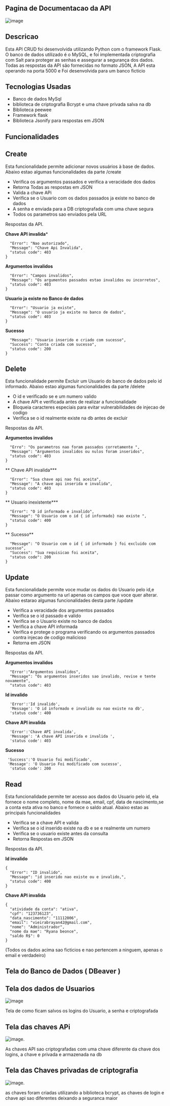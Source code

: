 ## Pagina de Documentacao da API
![image](https://github.com/user-attachments/assets/c6fe231e-d507-4244-9cfa-0ab8ddd42895)

## Descricao 
Esta API CRUD foi desenvolvida utilizando Python com o framework Flask. O banco de dados utilizado é o MySQL, e foi implementada criptografia com Salt para proteger as senhas e assegurar a segurança dos dados. Todas as respostas da API são fornecidas no formato JSON, A API esta operando na porta 5000 e Foi desenvolvida para um banco ficticio 
## Tecnologias Usadas
- Banco de dados MySql
- biblioteca de criptografia Bcrypt e uma chave privada salva na db
- Biblioteca peewee
- Framework flask
- Biblioteca Jsonify para respostas em JSON

## Funcionalidades

## **Create**
Esta funcionalidade permite adicionar novos usuários à base de dados. Abaixo estao algumas funcionalidades da parte /create
- Verifica os argumentos passados e verifica a veracidade dos dados
- Retorna Todas as respostas em JSON
- Valida a chave APi
- Verifica se o Usuario com os dados passados ja existe no banco de dados
- A senha e enviada para a DB criptografada com uma chave segura
- Todos os parametros sao enviados pela URL

Respostas da API.


**Chave API invalida***
```{
  "Error": "Nao autorizado",
  "Message": "Chave Api Invalida",
  "status code": 403
}
```
**Argumentos invalidos**
```{
  "Error": "Campos invalidos",
  "Message": "Os argumentos passados estao invalidos ou incorretos",
  "status code": 403
}
```
**Usuario ja existe no Banco de dados**
```{
  "Error": "Usuario ja existe",
  "Message": "O usuario ja existe no banco de dados",
  "status code": 403
}
```
**Sucesso**
```{
  "Message": "Usuario inserido e criado com sucesso",
  "Success": "Conta criada com sucesso",
  "status code": 200
}
```
## Delete
Esta funcionalidade permite Excluir um Usuario do banco de dados pelo id informado. Abaixo estao algumas funcionalidades da parte /delete
- O id e verificado se e um numero valido
- A chave API e verificada antes de realizar a funcionalidade
- Bloqueia caracteres especiais para evitar vulnerabilidades de injecao de codigo
- Verifica se o id realmente existe na db antes de excluir 

Respostas da API.


**Argumentos invalidos**
```{
  "Erro": "Os parametros nao foram passados corretamente ",
  "Message": "Argumentos invalidos ou nulos foram inseridos",
  "status code": 403
}
```
** Chave API invalida***
```{
  "Error": "Sua chave api nao foi aceita",
  "Message": "A chave api inserida e invalida",
  "status code": 403
}
```
** Usuario inexistente***
```{
  "Error": "O id informado e invalido",
  "Message": "O Usuario com o id { id informado} nao existe ",
  "status code": 400
}
```
** Sucesso**
```{
  "Message": "O Usuario com o id { id informado } foi excluido com sucesso",
  "Success": "Sua requisicao foi aceita",
  "status code": 200
}
```
## Update
Esta funcionalidade permite voce mudar os dados do Usuario pelo id,e passar como argumento na url apenas os campos que voce quer alterar. Abaixo estarao algumas funcionalidades desta parte /update
- Verifica a veracidade dos argumentos passados
- Verifica se o id passado e valido
- Verifica se o Usuario existe no banco de dados
- Verifica a chave API informada
- Verifica e protege o programa verificando os argumentos passados contra injecao de codigo malicioso
- Retorna em JSON

Respostas da API.


**Argumentos invalidos**
```
  "Error':"Argumentos invalidos",
  "Message": "Os argumentos inseridos sao invalido, revise e tente novamente",
  "status code": 403
```
**Id invalido**
```
  'Error':'Id invalido',
  'Message': 'O id informado e invalido ou nao existe na db',
  'status code': 400
```
**Chave API invalida**
```
  'Error':'Chave API invalida',
  'Message': 'A chave API inserida e invalida ',
  'status code': 403
```
**Sucesso**
```
 'Success':'O Usuario foi modificado',
 'Message': 'O Usuario Foi modificado com sucesso',
  'status code': 200
```

## Read 
Esta funcionalidade permite ter acesso aos dados do Usuario pelo id, ela fornece o nome completo, nome da mae, email, cpf, data de nascimento,se a conta esta ativa no banco e fornece o saldo atual. Abaixo estao as principais funcionalidades 
- Verifica se a chave API e valida
- Verifica se o id inserido existe na db e se e realmente um numero
- Verifica se o usuario existe antes da consulta
- Retorna Respostas em  JSON

Respostas da API.


**Id invalido**
```
{
  "Error": "ID invalido",
  "Message": "id inserido nao existe ou e invalido,",
  "status code": 400
}
```
**Chave API invalida**
```
{
  "atividade da conta": "ativa",
  "cpf": "123736123",
  "data_nascimento": "11112006",
  "email": "vieirabrayan42@gmail.com",
  "nome": "Administrador",
  "nome da mae": "Ryana beonce",
  "saldo R$": 0
}
```
(Todos os dados acima sao ficticios e nao pertencem a ninguem, apenas o email e verdadeiro)

## Tela do Banco de Dados ( DBeaver )

## Tela dos dados de Usuarios 
![image](https://github.com/user-attachments/assets/2fdcd290-a82c-49b4-b1e2-f1600789cbef)

Tela de como ficam salvos os logins do Usuario, a senha e criptografada 

## Tela das chaves APi

![image](https://github.com/user-attachments/assets/97f0b0c7-c0e2-4c2a-9da3-049a453b0ebb).


As chaves API sao criptografadas com uma chave diferente da chave dos logins, a chave e privada e armazenada na db 

## Tela das Chaves privadas de criptografia 
![image](https://github.com/user-attachments/assets/5d2dab4d-54ba-4962-93c9-37d58e35ad20).


as chaves foram criadas utilizando a biblioteca bcrypt, as chaves de login e chave api sao diferentes deixando a seguranca maior 




